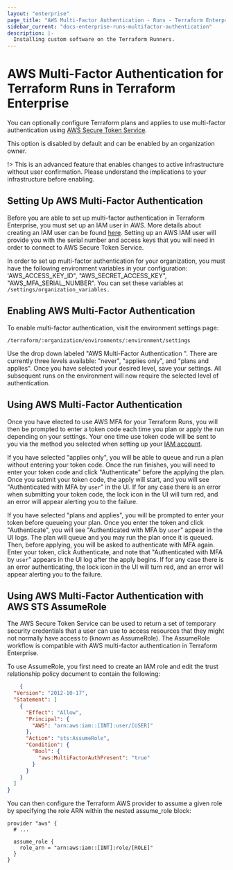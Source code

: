 ```yaml
---
layout: "enterprise"
page_title: "AWS Multi-Factor Authentication - Runs - Terraform Enterprise"
sidebar_current: "docs-enterprise-runs-multifactor-authentication"
description: |-
  Installing custom software on the Terraform Runners.
---
```


# AWS Multi-Factor Authentication for Terraform Runs in Terraform Enterprise

You can optionally configure Terraform plans and applies to use multi-factor authentication using [AWS Secure Token Service](http://docs.aws.amazon.com/STS/latest/APIReference/Welcome.html).

This option is disabled by default and can be enabled by an organization owner.

!> This is an advanced feature that enables changes to active infrastructure
without user confirmation. Please understand the implications to your
infrastructure before enabling.

## Setting Up AWS Multi-Factor Authentication

Before you are able to set up multi-factor authentication in Terraform
Enterprise, you must set up an IAM user in AWS. More details about creating an
IAM user can be found
[here](http://docs.aws.amazon.com/IAM/latest/UserGuide/id_credentials_mfa_enable.html).
Setting up an AWS IAM user will provide you with the serial number and access
keys that you will need in order to connect to AWS Secure Token Service.

In order to set up multi-factor authentication for your organization, you must
have the following environment variables in your configuration:
'AWS_ACCESS_KEY_ID", "AWS_SECRET_ACCESS_KEY", "AWS_MFA_SERIAL_NUMBER". You can
set these variables at `/settings/organization_variables.`


## Enabling AWS Multi-Factor Authentication

To enable multi-factor authentication, visit the environment settings page:

```text
/terraform/:organization/environments/:environment/settings
```

Use the drop down labeled "AWS Multi-Factor Authentication ". There are
currently three levels available: "never", "applies only", and "plans and
applies". Once you have selected your desired level, save your settings. All
subsequent runs on the environment will now require the selected level of
authentication.

## Using AWS Multi-Factor Authentication

Once you have elected to use AWS MFA for your Terraform Runs, you will then be
prompted to enter a token code each time you plan or apply the run depending on
your settings. Your one time use token code will be sent to you via the method
you selected when setting up your
[IAM account](http://docs.aws.amazon.com/IAM/latest/UserGuide/id_credentials_mfa_enable.html).

If you have selected "applies only", you will be able to queue and run a plan
without entering your token code. Once the run finishes, you will need to enter
your token code and click "Authenticate" before the applying the plan. Once you
submit your token code, the apply will start, and you will see "Authenticated
with MFA by `user`" in the UI. If for any case there is an error when submitting
your token code, the lock icon in the UI will turn red, and an error will appear
alerting you to the failure.

If you have selected "plans and applies", you will be prompted to enter your
token before queueing your plan.  Once you enter the token and click
"Authenticate", you will see "Authenticated with MFA by `user`" appear in the UI
logs. The plan will queue and you may run the plan once it is queued. Then,
before applying, you will be asked to authenticate with MFA again. Enter your
token, click Authenticate, and note that "Authenticated with MFA by `user`"
appears in the UI log after the apply begins. If for any case there is an error
authenticating, the lock icon in the UI will turn red, and an error will appear
alerting you to the failure.

## Using AWS Multi-Factor Authentication with AWS STS AssumeRole

The AWS Secure Token Service can be used to return a set of temporary security
credentials that a user can use to access resources that they might not normally
have access to (known as AssumeRole). The AssumeRole workflow is compatible with
AWS multi-factor authentication in Terraform Enterprise.

To use AssumeRole, you first need to create an IAM role and edit the trust
relationship policy document to contain the following:

```json
    {
  "Version": "2012-10-17",
  "Statement": [
    {
      "Effect": "Allow",
      "Principal": {
        "AWS": "arn:aws:iam::[INT]:user/[USER]"
      },
      "Action": "sts:AssumeRole",
      "Condition": {
        "Bool": {
          "aws:MultiFactorAuthPresent": "true"
        }
      }
    }
  ]
}
```

You can then configure the Terraform AWS provider to assume a given role by specifying the role ARN within the nested assume_role block:

```hcl
provider "aws" {
  # ...

  assume_role {
    role_arn = "arn:aws:iam::[INT]:role/[ROLE]"
  }
}
```
